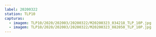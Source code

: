 ```yaml
---
label: 20200322
station: TLP10
capturas:
  - imagem: TLP10/2020/202003/20200322/M20200323_034218_TLP_10P.jpg
  - imagem: TLP10/2020/202003/20200322/M20200323_082050_TLP_10P.jpg
---
```

